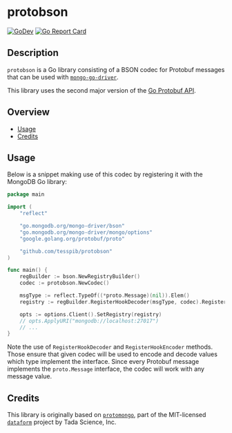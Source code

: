 # protobson

[![GoDev](https://img.shields.io/static/v1?label=godev&message=reference&color=00add8)](https://pkg.go.dev/github.com/tesspib/protobson)
[![Go Report Card](https://goreportcard.com/badge/github.com/tesspib/protobson)](https://goreportcard.com/report/github.com/tesspib/protobson)

## Description

`protobson` is a Go library consisting of a BSON codec for Protobuf messages that can be used with [`mongo-go-driver`](https://github.com/mongodb/mongo-go-driver).

This library uses the second major version of the [Go Protobuf API](https://pkg.go.dev/mod/google.golang.org/protobuf).

## Overview

- [Usage](#usage)
- [Credits](#Credits)

## Usage

Below is a snippet making use of this codec by registering it with the MongoDB Go library:

```go
package main

import (
    "reflect"

    "go.mongodb.org/mongo-driver/bson"
    "go.mongodb.org/mongo-driver/mongo/options"
    "google.golang.org/protobuf/proto"

    "github.com/tesspib/protobson"
)

func main() {
    regBuilder := bson.NewRegistryBuilder()
    codec := protobson.NewCodec()

    msgType := reflect.TypeOf((*proto.Message)(nil)).Elem()
    registry := regBuilder.RegisterHookDecoder(msgType, codec).RegisterHookEncoder(msgType, codec).Build()

    opts := options.Client().SetRegistry(registry)
    // opts.ApplyURI("mongodb://localhost:27017")
    // ...
}
```

Note the use of `RegisterHookDecoder` and `RegisterHookEncoder` methods. Those ensure that given codec will be used to encode and decode values which type implement the interface. Since every Protobuf message implements the `proto.Message` interface, the codec will work with any message value.

## Credits

This library is originally based on [`protomongo`](https://github.com/dataform-co/dataform/blob/master/protomongo), part of the MIT-licensed [`dataform`](https://github.com/dataform-co/dataform) project by Tada Science, Inc.
